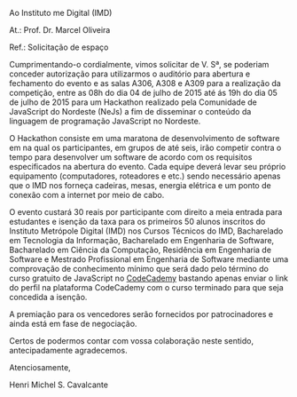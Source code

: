 
Ao Instituto me Digital (IMD)


At.: Prof. Dr. Marcel Oliveira


Ref.: Solicitação de espaço


Cumprimentando-o cordialmente, vimos solicitar de V. Sª, se poderiam conceder autorização para utilizarmos o auditório para abertura e fechamento do evento e as salas A306, A308 e A309 para a realização da competição, entre as 08h do dia 04 de julho de 2015 até ás 19h do dia 05 de julho de 2015 para um Hackathon realizado pela Comunidade de JavaScript do Nordeste (NeJs) a fim de disseminar o conteúdo da linguagem de programação JavaScript no Nordeste.


O Hackathon consiste em uma maratona de desenvolvimento de software em na qual os participantes, em grupos de até seis, irão competir contra o tempo para desenvolver um software de acordo com os requisitos especificados na abertura do evento. Cada equipe deverá levar seu próprio equipamento (computadores, roteadores e etc.) sendo necessário apenas que o IMD nos forneça cadeiras, mesas, energia elétrica e um ponto de conexão com a internet por meio de cabo.


O evento custará 30 reais por participante com direito a meia entrada para estudantes e isenção da taxa para os primeiros 50 alunos inscritos do Instituto Metrópole Digital (IMD) nos Cursos Técnicos do IMD, Bacharelado em Tecnologia da Informação, Bacharelado em Engenharia de Software, Bacharelado em Ciência da Computação, Residência em Engenharia de Software e Mestrado Profissional em Engenharia de Software mediante uma comprovação de conhecimento mínimo que será dado pelo término do curso gratuito de JavaScript no [CodeCademy](http://www.codecademy.com/en/tracks/javascript) bastando apenas enviar o link do perfil na plataforma CodeCademy com o curso terminado para que seja concedida a isenção.


A premiação para os vencedores serão fornecidos por patrocinadores e ainda está em fase de negociação.


Certos de podermos contar com vossa colaboração neste sentido, antecipadamente agradecemos.


Atenciosamente,


Henri Michel S. Cavalcante
